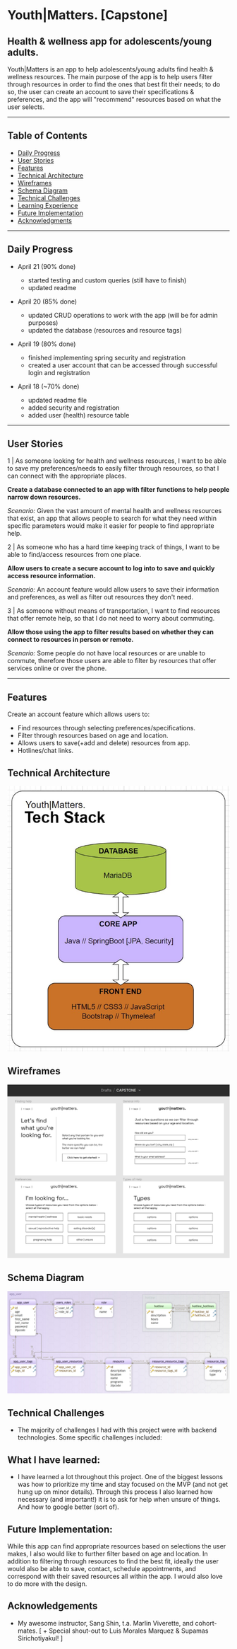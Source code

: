 # Youth|Matters. [Capstone]

## Health & wellness app for adolescents/young adults.

Youth|Matters is an app to help adolescents/young adults find health & wellness resources. The main purpose of the app is to help users filter through resources in order to find the ones that best fit their needs; to do so, the user can create an account to save their specifications & preferences, and the app will "recommend" resources based on what the user selects.

___________

## Table of Contents
- [Daily Progress](#daily-progress)
- [User Stories](#user-stories)
- [Features](#features)
- [Technical Architecture](#technical-architecture)
- [Wireframes](#wireframes)
- [Schema Diagram](#schema-diagram)
- [Technical Challenges](#technical-challenges)
- [Learning Experience](#what-i-have-learned)
- [Future Implementation](#future-implementation)
- [Acknowledgments](#acknowledgements)

___________

## Daily Progress

- April 21 (90% done)
  - started testing and custom queries (still have to finish)
  - updated readme

- April 20 (85% done)
  - updated CRUD operations to work with the app (will be for admin purposes)
  - updated the database (resources and resource tags)

- April 19 (80% done)
  - finished implementing spring security and registration
  - created a user account that can be accessed through successful login and registration

- April 18 (~70% done)
  - updated readme file
  - added security and registration
  - added user (health) resource table

___________

## User Stories

1 | As someone looking for health and wellness resources,
I want to be able to save my preferences/needs to easily filter through resources, so that I can connect with the appropriate places.

**Create a database connected to an app with filter functions to help people narrow down resources.**

*Scenario:* Given the vast amount of mental health and wellness resources that exist, an app that allows people to search for what they need within specific parameters would make it easier for people to find appropriate help.


2 | As someone who has a hard time keeping track of things, I want to be able to find/access resources from one place.

**Allow users to create a secure account to log into to save and quickly access resource information.**

*Scenario:* An account feature would allow users to save their information and preferences, as well as filter out resources they don't need.


3 | As someone without means of transportation,
I want to find resources that offer remote help,
so that I do not need to worry about commuting.

**Allow those using the app to filter results based on whether they can connect to resources in person or remote.**

*Scenario:* Some people do not have local resources or are unable to commute, therefore those users are able to filter by resources that offer services online or over the phone.

___________

## Features

Create an account feature which allows users to:
- Find resources through selecting preferences/specifications.
- Filter through resources based on age and location.
- Allows users to save(+add and delete) resources from app.
- Hotlines/chat links.


## Technical Architecture

![App Screenshot](https://github.com/lo-designs/Gunther_Laura_Capstone/blob/main/capstone_tech_stack.jpg)


## Wireframes

![App Screenshot](https://github.com/lo-designs/Gunther_Laura_Capstone/blob/main/capstone_wireframes.jpg)


## Schema Diagram

![App Screenshot](https://github.com/lo-designs/Gunther_Laura_Capstone/blob/main/capstone_db_schema.jpg)


## Technical Challenges

- The majority of challenges I had with this project were with backend technologies. Some specific challenges included:


## What I have learned:

- I have learned a lot throughout this project. One of the biggest lessons was how to prioritize my time and stay focused on the MVP (and not get hung up on minor details). Through this process I also learned how necessary (and important!) it is to ask for help when unsure of things. And how to google better (sort of).

## Future Implementation: 

While this app can find appropriate resources based on selections the user makes, I also would like to further filter based on age and location. 
In addition to filtering through resources to find the best fit, ideally the user would also be able to save, contact, schedule appointments, and correspond with their saved resources all within the app. I would also love to do more with the design.

## Acknowledgements

- My awesome instructor, Sang Shin, t.a. Marlin Viverette, and cohort-mates.
  [ + Special shout-out to Luis Morales Marquez & Supamas Sirichotiyakul! ]
